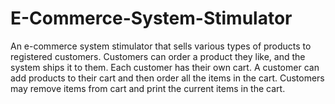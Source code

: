 # E-Commerce-System-Stimulator
An e-commerce system stimulator that sells various types of products to registered customers. Customers can order a product they like, and the system ships it to them. Each customer has their own cart. A customer can add products to their cart and then order all the items in the cart. Customers may remove items from cart and print the current items in the cart.
